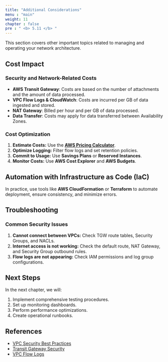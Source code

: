 ```yaml
---
title: "Additional Considerations"
menu : "main"
weight: 11
chapter : false
pre : " <b> 5.11 </b> "
---
```

This section covers other important topics related to managing and operating your network architecture.

## Cost Impact

### Security and Network-Related Costs
- **AWS Transit Gateway**: Costs are based on the number of attachments and the amount of data processed.
- **VPC Flow Logs & CloudWatch**: Costs are incurred per GB of data ingested and stored.
- **NAT Gateway**: Billed per hour and per GB of data processed.
- **Data Transfer**: Costs may apply for data transferred between Availability Zones.

### Cost Optimization
1.  **Estimate Costs:** Use the **[AWS Pricing Calculator](https://calculator.aws/)**.
2.  **Optimize Logging:** Filter flow logs and set retention policies.
3.  **Commit to Usage:** Use **Savings Plans** or **Reserved Instances**.
4.  **Monitor Costs:** Use **AWS Cost Explorer** and **AWS Budgets**.

## Automation with Infrastructure as Code (IaC)

In practice, use tools like **AWS CloudFormation** or **Terraform** to automate deployment, ensure consistency, and minimize errors.

## Troubleshooting

### Common Security Issues
1.  **Cannot connect between VPCs:** Check TGW route tables, Security Groups, and NACLs.
2.  **Internet access is not working:** Check the default route, NAT Gateway, and Security Group outbound rules.
3.  **Flow logs are not appearing:** Check IAM permissions and log group configurations.

## Next Steps

In the next chapter, we will:
1.  Implement comprehensive testing procedures.
2.  Set up monitoring dashboards.
3.  Perform performance optimizations.
4.  Create operational runbooks.

## References

- [VPC Security Best Practices](https://docs.aws.amazon.com/vpc/latest/userguide/vpc-security-best-practices.html)
- [Transit Gateway Security](https://docs.aws.amazon.com/vpc/latest/tgw/tgw-security.html)
- [VPC Flow Logs](https://docs.aws.amazon.com/vpc/latest/userguide/flow-logs.html)
